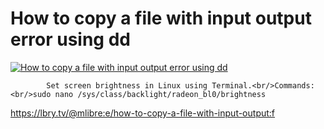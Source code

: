 # How to copy a file with input output error using dd

[![How to copy a file with input output error using dd](http://img.youtube.com/vi/Z5ZwL-CcdD4/0.jpg)](https://www.youtube.com/watch?v=Z5ZwL-CcdD4 "How to copy a file with input output error using dd")

			Set screen brightness in Linux using Terminal.<br/>Commands:<br/>sudo nano /sys/class/backlight/radeon_bl0/brightness

https://lbry.tv/@mlibre:e/how-to-copy-a-file-with-input-output:f
